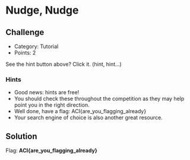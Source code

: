 
# Nudge, Nudge

## Challenge
* Category: Tutorial
* Points: 2

See the hint button above? Click it. (hint, hint...)

### Hints
* Good news: hints are free!
* You should check these throughout the competition as they may help point you in the right direction.
* Well done, have a flag: ACI{are_you_flagging_already}
* Your search engine of choice is also another great resource.

## Solution

Flag: **ACI{are_you_flagging_already}**
